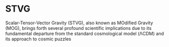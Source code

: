 # STVG
Scalar-Tensor-Vector Gravity (STVG), also known as MOdified Gravity (MOG), brings forth several profound scientific implications due to its fundamental departure from the standard cosmological model (ΛCDM) and its approach to cosmic puzzles
